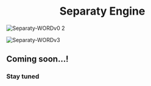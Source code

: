 <h1 align="center"> Separaty Engine </h1> 

![Separaty-WORDv0 2](https://user-images.githubusercontent.com/73245381/211683941-2189409e-4304-4bf7-984a-0f7b9a11c3d3.png)

![Separaty-WORDv3](https://user-images.githubusercontent.com/73245381/211686066-b2605365-866b-4464-a563-04347e75419e.png)


## Coming soon...!
### Stay tuned
